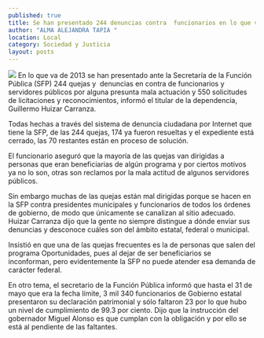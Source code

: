 ```yaml
---
published: true
title: Se han presentado 244 denuncias contra  funcionarios en lo que va de 2013
author: "ALMA ALEJANDRA TAPIA "
location: Local
category: Sociedad y Justicia
layout: posts
---
```


![](http://i.imgur.com/ydC6qfVm.jpg)
En lo que va de 2013 se han presentado ante la Secretaría de la Función Pública (SFP) 244 quejas y  denuncias en contra de funcionarios y servidores públicos por alguna presunta mala actuación y 550 solicitudes de licitaciones y reconocimientos, informó el titular de la dependencia, Guillermo Huizar Carranza.

Todas hechas a través del sistema de denuncia ciudadana por Internet que tiene la SFP, de las 244 quejas, 174 ya fueron resueltas y el expediente está cerrado, las 70 restantes están en proceso de solución. 

El funcionario aseguró que la mayoría de las quejas van dirigidas a personas que eran beneficiarias de algún programa y por ciertos motivos ya no lo son, otras son reclamos por la mala actitud de algunos servidores públicos.

Sin embargo muchas de las quejas están mal dirigidas porque se hacen en la SFP contra presidentes municipales y funcionarios de todos los órdenes de gobierno, de modo que únicamente se canalizan al sitio adecuado. Huizar Carranza dijo que la gente no siempre distingue a dónde enviar sus denuncias y desconoce cuáles son del ámbito estatal, federal o municipal.

Insistió en que una de las quejas frecuentes es la de personas que salen del programa Oportunidades, pues al dejar de ser beneficiarios se inconforman, pero evidentemente la SFP no puede atender esa demanda de carácter federal. 

En otro tema, el secretario de la Función Pública informó que hasta el 31 de mayo que era la fecha límite, 3 mil 340 funcionarios de Gobierno estatal presentaron su declaración patrimonial y sólo faltaron 23 por lo que hubo un nivel de cumplimiento de 99.3 por ciento. Dijo que la instrucción del gobernador Miguel Alonso es que cumplan con la obligación y por ello se está al pendiente de las faltantes.
